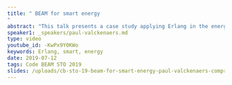 ```yaml
---
title: " BEAM for smart energy
"
abstract: "This talk presents a case study applying Erlang in the energy domain.  Within STORY - a Horizon 2020 project - industrial automation and Erlang have been targeting energy storage installations. In industrial automation, an IT platform disruption is long overdue, and the pressure is rising continuously. When the disruption happens, Erlang, Elixir, the OTP, BEAM and ERTS represent unrivalled value. In STORY, embedded and networked digital twins - implemented in Erlang - demonstrate this."
speaker1: _speakers/paul-valckenaers.md
type: video
youtube_id: -KwPx9Y0KWo
keywords: Erlang, smart, energy
date: 2019-07-12
tags: Code BEAM STO 2019
slides: /uploads/cb-sto-19-beam-for-smart-energy-paul-valckenaers-compressed.pdf
---
```


